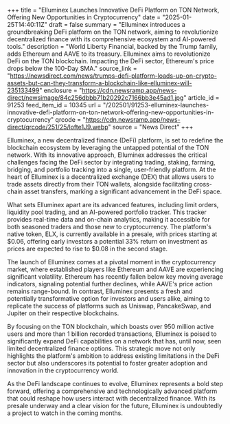 +++
title = "Elluminex Launches Innovative DeFi Platform on TON Network, Offering New Opportunities in Cryptocurrency"
date = "2025-01-25T14:40:11Z"
draft = false
summary = "Elluminex introduces a groundbreaking DeFi platform on the TON network, aiming to revolutionize decentralized finance with its comprehensive ecosystem and AI-powered tools."
description = "World Liberty Financial, backed by the Trump family, adds Ethereum and AAVE to its treasury. Elluminex aims to revolutionize DeFi on the TON blockchain. Impacting the DeFi sector, Ethereum's price drops below the 100-Day SMA."
source_link = "https://newsdirect.com/news/trumps-defi-platform-loads-up-on-crypto-assets-but-can-they-transform-a-blockchain-like-elluminex-will-235133499"
enclosure = "https://cdn.newsramp.app/news-direct/newsimage/84c256dbbb71b20292c7166bb3e45ad1.jpg"
article_id = 91253
feed_item_id = 10345
url = "/202501/91253-elluminex-launches-innovative-defi-platform-on-ton-network-offering-new-opportunities-in-cryptocurrency"
qrcode = "https://cdn.newsramp.app/news-direct/qrcode/251/25/lofte1J9.webp"
source = "News Direct"
+++

<p>Elluminex, a new decentralized finance (DeFi) platform, is set to redefine the blockchain ecosystem by leveraging the untapped potential of the TON network. With its innovative approach, Elluminex addresses the critical challenges facing the DeFi sector by integrating trading, staking, farming, bridging, and portfolio tracking into a single, user-friendly platform. At the heart of Elluminex is a decentralized exchange (DEX) that allows users to trade assets directly from their TON wallets, alongside facilitating cross-chain asset transfers, marking a significant advancement in the DeFi space.</p><p>What sets Elluminex apart are its advanced features, including limit orders, liquidity pool trading, and an AI-powered portfolio tracker. This tracker provides real-time data and on-chain analytics, making it accessible for both seasoned traders and those new to cryptocurrency. The platform's native token, ELX, is currently available in a presale, with prices starting at $0.06, offering early investors a potential 33% return on investment as prices are expected to rise to $0.08 in the second stage.</p><p>The launch of Elluminex comes at a pivotal moment in the cryptocurrency market, where established players like Ethereum and AAVE are experiencing significant volatility. Ethereum has recently fallen below key moving average indicators, signaling potential further declines, while AAVE's price action remains range-bound. In contrast, Elluminex presents a fresh and potentially transformative option for investors and users alike, aiming to replicate the success of platforms such as Uniswap, PancakeSwap, and Jupiter on their respective blockchains.</p><p>By focusing on the TON blockchain, which boasts over 950 million active users and more than 1 billion recorded transactions, Elluminex is poised to significantly expand DeFi capabilities on a network that has, until now, seen limited decentralized finance options. This strategic move not only highlights the platform's ambition to address existing limitations in the DeFi sector but also underscores its potential to foster greater adoption and innovation in the cryptocurrency world.</p><p>As the DeFi landscape continues to evolve, Elluminex represents a bold step forward, offering a comprehensive and technologically advanced platform that could reshape how users interact with decentralized finance. With its presale underway and a clear vision for the future, Elluminex is undoubtedly a project to watch in the coming months.</p>